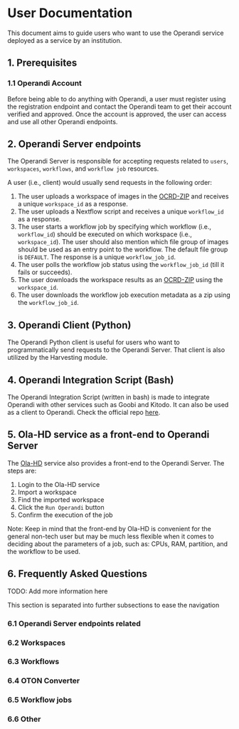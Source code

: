 # User Documentation
This document aims to guide users who want to use the Operandi service deployed as a service by an institution.

## 1. Prerequisites

### 1.1 Operandi Account
Before being able to do anything with Operandi, a user must register using the registration endpoint and contact the 
Operandi team to get their account verified and approved. Once the account is approved, the user can access and use all 
other Operandi endpoints.

## 2. Operandi Server endpoints
The Operandi Server is responsible for accepting requests related to `users`, `workspaces`, `workflows`, and 
`workflow job` resources.

A user (i.e., client) would usually send requests in the following order:
1. The user uploads a workspace of images in the [OCRD-ZIP](https://ocr-d.de/en/spec/ocrd_zip) and receives a 
unique `workspace_id` as a response.
2. The user uploads a Nextflow script and receives a unique `workflow_id` as a response.
3. The user starts a workflow job by specifying which workflow (i.e., `workflow_id`) should be executed on which 
workspace (i.e., `workspace_id`). The user should also mention which file group of images should be used as an entry 
point to the workflow. The default file group is `DEFAULT`. The response is a unique `workflow_job_id`.
4. The user polls the workflow job status using the `workflow_job_id` (till it fails or succeeds).
5. The user downloads the workspace results as an [OCRD-ZIP](https://ocr-d.de/en/spec/ocrd_zip) using the 
`workspace_id`.
6. The user downloads the workflow job execution metadata as a zip using the `workflow_job_id`.

## 3. Operandi Client (Python)
The Operandi Python client is useful for users who want to programmatically send requests to the Operandi Server.
That client is also utilized by the Harvesting module.

## 4. Operandi Integration Script (Bash)
The Operandi Integration Script (written in bash) is made to integrate Operandi with other services such as Goobi and 
Kitodo. It can also be used as a client to Operandi. Check the official repo 
[here](https://github.com/subugoe/Operandi-Integration-Script).

## 5. Ola-HD service as a front-end to Operandi Server

The [Ola-HD](https://ola-hd.ocr-d.de/) service also provides a front-end to the Operandi Server. 
The steps are:
1. Login to the Ola-HD service
2. Import a workspace
3. Find the imported workspace
4. Click the `Run Operandi` button
5. Confirm the execution of the job

Note: Keep in mind that the front-end by Ola-HD is convenient for the general non-tech user but may be much less 
flexible when it comes to deciding about the parameters of a job, such as: CPUs, RAM, partition, and the workflow to be 
used.

## 6. Frequently Asked Questions

TODO: Add more information here

This section is separated into further subsections to ease the navigation

### 6.1 Operandi Server endpoints related

### 6.2 Workspaces

### 6.3 Workflows

### 6.4 OTON Converter

### 6.5 Workflow jobs

### 6.6 Other
